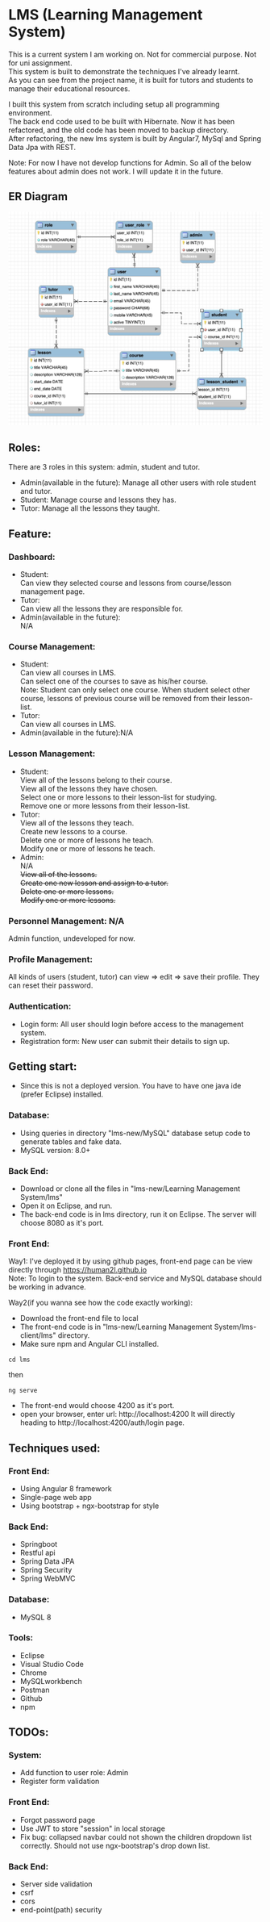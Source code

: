 # LMS (Learning Management System)

This is a current system I am working on. Not for commercial purpose. Not for uni assignment.  
This system is built to demonstrate the techniques I've already learnt.  
As you can see from the project name, it is built for tutors and students to manage their educational resources.  

I built this system from scratch including setup all programming environment.  
The back end code used to be built with Hibernate. Now it has been refactored, and the old code has been moved to backup directory.  
After refactoring, the new lms system is built by Angular7, MySql and Spring Data Jpa with REST.  

Note: For now I have not develop functions for Admin. So all of the below features about admin does not work. I will update it in the future.


## ER Diagram
![Alt Text](/document/lms-new_ERD.jpg)

## Roles:
There are 3 roles in this system: admin, student and tutor.  
* Admin(available in the future): Manage all other users with role student and tutor.  
* Student: Manage course and lessons they has.   
* Tutor: Manage all the lessons they taught.  

## Feature:
### Dashboard:
* Student:   
Can view they selected course and lessons from course/lesson management page.
* Tutor:  
Can view all the lessons they are responsible for.
* Admin(available in the future):  
N/A

### Course Management:
*  Student:   
Can view all courses in LMS.  
Can select one of the courses to save as his/her course.  
Note: Student can only select one course. When student select other course, lessons of previous course will be removed from their lesson-list.  
* Tutor:  
Can view all courses in LMS.  
* Admin(available in the future):N/A

### Lesson Management:  
*  Student:    
    View all of the lessons belong to their course.  
    View all of the lessons they have chosen.  
    Select one or more lessons to their lesson-list for studying.  
    Remove one or more lessons from their lesson-list.  
*  Tutor:    
    View all of the lessons they teach.  
    Create new lessons to a course.  
    Delete one or more of lessons he teach.  
    Modify one or more of lessons he teach.  
*  Admin:   
N/A  
    ~~View all of the lessons.~~  
    ~~Create one new lesson and assign to a tutor.~~  
    ~~Delete one or more lessons.~~  
    ~~Modify one or more lessons.~~  

### Personnel Management: N/A 
Admin function, undeveloped for now.

### Profile Management:  
All kinds of users (student, tutor) can view => edit => save their profile. They can reset their password.

### Authentication:  
* Login form: All user should login before access to the management system.
* Registration form: New user can submit their details to sign up.

## Getting start:  
* Since this is not a deployed version. You have to have one java ide (prefer Eclipse) installed.

### Database:
* Using queries in directory "lms-new/MySQL" database setup code to generate tables and fake data.
* MySQL version: 8.0+

### Back End: 
* Download or clone all the files in "lms-new/Learning Management System/lms"
* Open it on Eclipse, and run.
* The back-end code is in lms directory, run it on Eclipse. The server will choose 8080 as it's port.

### Front End:
Way1: I've deployed it by using github pages, front-end page can be view directly through https://human2l.github.io  
Note: To login to the system. Back-end service and MySQL database should be working in advance.

Way2(if you wanna see how the code exactly working): 
* Download the front-end file to local
* The front-end code is in "lms-new/Learning Management System/lms-client/lms" directory.
* Make sure npm and Angular CLI installed.
```
cd lms
```
then
```
ng serve
```
* The front-end would choose 4200 as it's port.
* open your browser, enter url: http://localhost:4200 It will directly heading to http://localhost:4200/auth/login page.

## Techniques used:
### Front End:
* Using Angular 8 framework
* Single-page web app
* Using bootstrap + ngx-bootstrap for style

### Back End:
* Springboot
* Restful api
* Spring Data JPA
* Spring Security
* Spring WebMVC

### Database:
* MySQL 8

### Tools:
* Eclipse
* Visual Studio Code
* Chrome
* MySQLworkbench
* Postman
* Github
* npm

## TODOs:

### System:
* Add function to user role: Admin
* Register form validation

### Front End:
* Forgot password page
* Use JWT to store "session" in local storage
* Fix bug: collapsed navbar could not shown the children dropdown list correctly. Should not use ngx-bootstrap's drop down list.

### Back End:
* Server side validation
* csrf
* cors
* end-point(path) security



